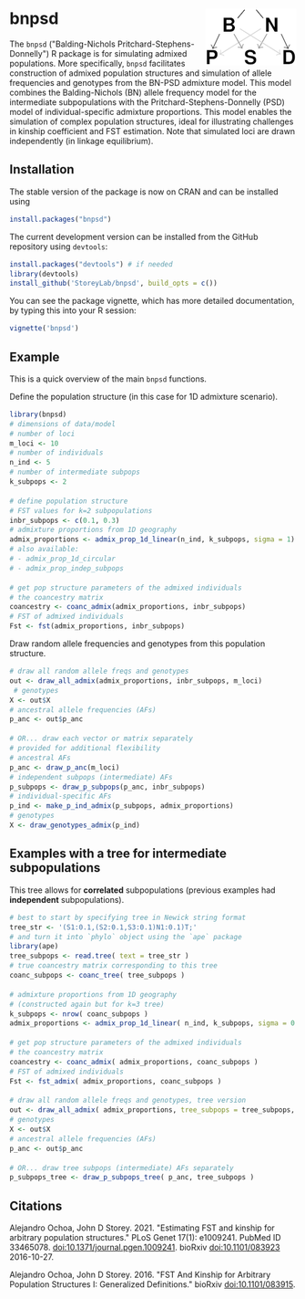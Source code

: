 # bnpsd <img src="man/figures/logo.png" alt="BNPSD" align="right" />

The `bnpsd` ("Balding-Nichols Pritchard-Stephens-Donnelly") R package is for simulating admixed populations.
More specifically, `bnpsd` facilitates construction of admixed population structures and simulation of allele frequencies and genotypes from the BN-PSD admixture model.
This model combines the Balding-Nichols (BN) allele frequency model for the intermediate subpopulations with the Pritchard-Stephens-Donnelly (PSD) model of individual-specific admixture proportions.
This model enables the simulation of complex population structures, ideal for illustrating challenges in kinship coefficient and FST estimation.
Note that simulated loci are drawn independently (in linkage equilibrium).

## Installation

The stable version of the package is now on CRAN and can be installed using
```R
install.packages("bnpsd")
```

The current development version can be installed from the GitHub repository using `devtools`:
```R
install.packages("devtools") # if needed
library(devtools)
install_github('StoreyLab/bnpsd', build_opts = c())
```

You can see the package vignette, which has more detailed documentation, by typing this into your R session:
```R
vignette('bnpsd')
```

## Example

This is a quick overview of the main `bnpsd` functions.

Define the population structure (in this case for 1D admixture scenario).
```R
library(bnpsd)
# dimensions of data/model
# number of loci
m_loci <- 10
# number of individuals
n_ind <- 5
# number of intermediate subpops
k_subpops <- 2

# define population structure
# FST values for k=2 subpopulations
inbr_subpops <- c(0.1, 0.3)
# admixture proportions from 1D geography
admix_proportions <- admix_prop_1d_linear(n_ind, k_subpops, sigma = 1)
# also available:
# - admix_prop_1d_circular
# - admix_prop_indep_subpops

# get pop structure parameters of the admixed individuals
# the coancestry matrix
coancestry <- coanc_admix(admix_proportions, inbr_subpops)
# FST of admixed individuals
Fst <- fst(admix_proportions, inbr_subpops)
```

Draw random allele frequencies and genotypes from this population structure.
```R
# draw all random allele freqs and genotypes
out <- draw_all_admix(admix_proportions, inbr_subpops, m_loci)
 # genotypes
X <- out$X
# ancestral allele frequencies (AFs)
p_anc <- out$p_anc

# OR... draw each vector or matrix separately
# provided for additional flexibility
# ancestral AFs
p_anc <- draw_p_anc(m_loci)
# independent subpops (intermediate) AFs
p_subpops <- draw_p_subpops(p_anc, inbr_subpops)
# individual-specific AFs
p_ind <- make_p_ind_admix(p_subpops, admix_proportions)
# genotypes
X <- draw_genotypes_admix(p_ind)
```

## Examples with a tree for intermediate subpopulations

This tree allows for **correlated** subpopulations (previous examples had **independent** subpopulations).

```R
# best to start by specifying tree in Newick string format
tree_str <- '(S1:0.1,(S2:0.1,S3:0.1)N1:0.1)T;'
# and turn it into `phylo` object using the `ape` package
library(ape)
tree_subpops <- read.tree( text = tree_str )
# true coancestry matrix corresponding to this tree
coanc_subpops <- coanc_tree( tree_subpops )

# admixture proportions from 1D geography
# (constructed again but for k=3 tree)
k_subpops <- nrow( coanc_subpops )
admix_proportions <- admix_prop_1d_linear( n_ind, k_subpops, sigma = 0.5 )

# get pop structure parameters of the admixed individuals
# the coancestry matrix
coancestry <- coanc_admix( admix_proportions, coanc_subpops )
# FST of admixed individuals
Fst <- fst_admix( admix_proportions, coanc_subpops )

# draw all random allele freqs and genotypes, tree version
out <- draw_all_admix( admix_proportions, tree_subpops = tree_subpops, m_loci = m_loci )
# genotypes
X <- out$X
# ancestral allele frequencies (AFs)
p_anc <- out$p_anc

# OR... draw tree subpops (intermediate) AFs separately
p_subpops_tree <- draw_p_subpops_tree( p_anc, tree_subpops )
```

## Citations

Alejandro Ochoa, John D Storey.  2021.  "Estimating FST and kinship for arbitrary population structures." PLoS Genet 17(1): e1009241. PubMed ID 33465078. [doi:10.1371/journal.pgen.1009241](https://doi.org/10.1371/journal.pgen.1009241). bioRxiv [doi:10.1101/083923](https://doi.org/10.1101/083923) 2016-10-27.

Alejandro Ochoa, John D Storey.  2016.  "FST And Kinship for Arbitrary Population Structures I: Generalized Definitions." bioRxiv [doi:10.1101/083915](https://doi.org/10.1101/083915).

